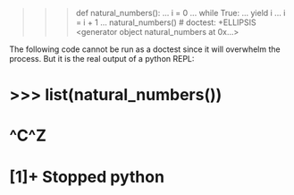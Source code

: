 >>> def natural_numbers():
...     i = 0
...     while True:
...             yield i
...             i = i + 1
... 
>>> natural_numbers() # doctest: +ELLIPSIS
<generator object natural_numbers at 0x...>

The following code cannot be run as a doctest since it will overwhelm the process. But it is the real output of a python REPL:
#  >>> list(natural_numbers())
#  ^C^Z
#  [1]+  Stopped                 python
